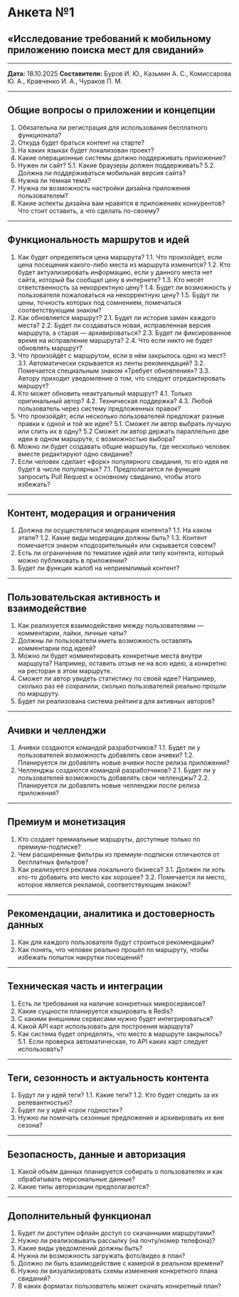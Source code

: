# Анкета №1

## «Исследование требований к мобильному приложению поиска мест для свиданий»

---

**Дата:** 18.10.2025
**Составители:**
Буров И. Ю., Казьмин А. С., Комиссарова Ю. А.,
Кравченко И. А., Чураков П. М.

---

## Общие вопросы о приложении и концепции

1. Обязательна ли регистрация для использования бесплатного функционала?
2. Откуда будет браться контент на старте?
3. На каких языках будет локализован проект?
4. Какие операционные системы должно поддерживать приложение?
5. Нужен ли сайт?
   5.1. Какие браузеры должен поддерживать?
   5.2. Должна ли поддерживаться мобильная версия сайта?
6. Нужна ли тёмная тема?
7. Нужна ли возможность настройки дизайна приложения пользователем?
8. Какие аспекты дизайна вам нравятся в приложениях конкурентов? Что стоит оставить, а что сделать по-своему?

---

## Функциональность маршрутов и идей

1. Как будет определяться цена маршрута?
   1.1. Что произойдет, если цена посещения какого-либо места из маршрута изменится?
   1.2. Кто будет актуализировать информацию, если у данного места нет сайта, который бы сообщал цену в интернете?
   1.3. Кто несёт ответственность за некорректную цену?
   1.4. Будет ли возможность у пользователя пожаловаться на некорректную цену?
   1.5. Будут ли цены, точность которых под сомнением, помечаться соответствующим знаком?
2. Как обновляется маршрут?
   2.1. Будет ли история замен каждого места?
   2.2. Будет ли создаваться новая, исправленная версия маршрута, а старая — архивироваться?
   2.3. Будет ли фиксированное время на исправление маршрута?
   2.4. Что если никто не будет обновлять маршрут?
3. Что произойдёт с маршрутом, если в нём закрылось одно из мест?
   3.1. Автоматически скрывается из ленты рекомендаций?
   3.2. Помечается специальным знаком «Требует обновления»?
   3.3. Автору приходит уведомление о том, что следует отредактировать маршрут?
4. Кто может обновить неактуальный маршрут?
   4.1. Только оригинальный автор?
   4.2. Техническая поддержка?
   4.3. Любой пользователь через систему предложенных правок?
5. Что произойдёт, если несколько пользователей предложат разные правки к одной и той же идее?
   5.1. Сможет ли автор выбрать лучшую или слить их в одну?
   5.2  Сможет ли автор держать параллельно две идеи в одном маршруте, с возможностью выбора?
6. Можно ли будет создавать общие маршруты, где несколько человек вместе редактируют одно свидание?
7. Если человек сделает «форк» популярного свидания, то его идея не будет в числе популярных?
   7.1. Предполагается ли функция запросить Pull Request к основному свиданию, чтобы этого избежать?

---

## Контент, модерация и ограничения

1. Должна ли осуществляться модерация контента?
   1.1. На каком этапе?
   1.2. Какие виды модерации должны быть?
   1.3. Контент помечается знаком «подозрительный» или скрывается совсем?
2. Есть ли ограничения по тематике идей или типу контента, который можно публиковать в приложении?
3. Будет ли функция жалоб на неприемлимый контент?

---

## Пользовательская активность и взаимодействие

1. Как реализуется взаимодействие между пользователями — комментарии, лайки, личные чаты?
2. Должны ли пользователи иметь возможность оставлять комментарии под идеей?
3. Можно ли будет комментировать конкретные места внутри маршрута?
   Например, оставить отзыв не на всю идею, а конкретно на ресторан в этом маршруте.
4. Сможет ли автор увидеть статистику по своей идее?
   Например, сколько раз её сохранили, сколько пользователей реально прошли по маршруту.
5. Будет ли реализована система рейтинга для активных авторов?

---

## Ачивки и челленджи

1. Ачивки создаются командой разработчиков?
   1.1. Будет ли у пользователей возможность добавлять свои ачивки?
   1.2. Планируется ли добавлять новые ачивки после релиза приложения?
2. Челленджы создаются командой разработчиков?
   2.1. Будет ли у пользователей возможность добавлять свои челленджы?
   2.2. Планируется ли добавлять новые челленджи после релиза приложения?

---

## Премиум и монетизация

1. Кто создает премиальные маршруты, доступные только по премиум-подписке?
2. Чем расширенные фильтры из премиум-подписки отличаются от бесплатных фильтров?
3. Как реализуется реклама локального бизнеса?
   3.1. Должен ли хоть кто-то добавить это место как хорошее?
   3.2. Помечается ли место, которое является рекламой, соответствующим знаком?

---

## Рекомендации, аналитика и достоверность данных

1. Как для каждого пользователя будут строиться рекомендации?
2. Как понять, что человек реально прошёл по маршруту, чтобы избежать попыток накрутки посещений?

---

## Техническая часть и интеграции

1. Есть ли требования на наличие конкретных микросервисов?
2. Какие сущности планируется кэшировать в Redis?
3. С какими внешними сервисами нужно будет интегрироваться?
4. Какой API карт использовать для построения маршрута?
5. Как система будет определять, что место в маршруте закрылось?
   5.1. Если проверка автоматическая, то API каких карт следует использовать?

---

## Теги, сезонность и актуальность контента

1. Будут ли у идей теги?
   1.1. Какие теги?
   1.2. Кто будет следить за их релевантностью?
2. Будет ли у идей «срок годности»?
3. Нужно ли помечать сезонные предложения и архивировать их вне сезона?

---

## Безопасность, данные и авторизация

1. Какой объём данных планируется собирать о пользователях и как обрабатывать персональные данные?
2. Какие типы авторизации предполагаются?

---

## Дополнительный функционал

1. Будет ли доступен офлайн доступ со скачанными маршрутами?
2. Нужно ли реализовывать рассылку (на почту/номер телефона)?
3. Какие виды уведомлений должны быть?
4. Нужна ли возможность загружать фото/видео в план?
5. Должно ли быть взаимодействие с камерой в реальном времени?
6. Нужно ли визуализировать схемы изменения конкретного плана свиданий?
7. В каких форматах пользователь может скачать конкретный план?
